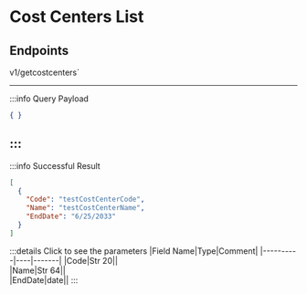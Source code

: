 # Cost Centers List

## Endpoints

<!--@include: @/dist/md/api_url.md-->v1/getcostcenters`

---
:::info Query Payload
```json
{ }
```
:::
---
:::info Successful Result 
```json
[
  {
    "Code": "testCostCenterCode",
    "Name": "testCostCenterName",
    "EndDate": "6/25/2033"
  }
]
```

:::details Click to see the parameters
|Field Name|Type|Comment|
|----------|----|-------|
|Code|Str 20|| 	 
|Name|Str 64|| 	 
|EndDate|date||
:::
